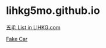 # lihkg5mo.github.io

[五毛 List in LIHKG.com](lihkg5mo.github.io)

[Fake Car](lihkg5mo.github.io/fakecar.html)
